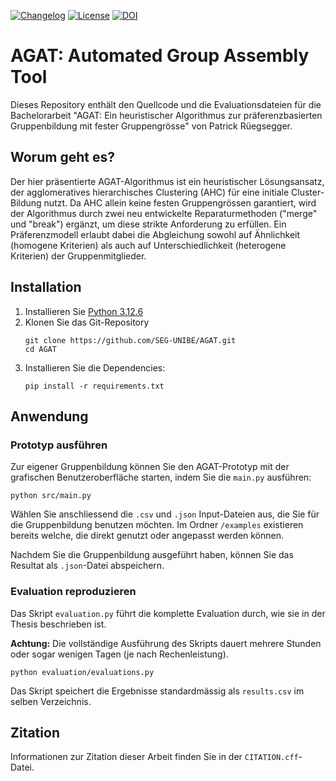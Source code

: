 [![Changelog](https://img.shields.io/github/v/release/SEG-UNIBE/AGAT?include_prereleases&label=changelog)](https://github.com/SEG-UNIBE/AGAT/releases)
[![License](https://img.shields.io/badge/License-AGPL_v3-blue.svg)](https://github.com/SEG-UNIBE/AGAT/blob/main/LICENSE)
[![DOI](https://zenodo.org/badge/1040001167.svg)](https://doi.org/10.5281/zenodo.16925342)



# AGAT: Automated Group Assembly Tool

Dieses Repository enthält den Quellcode und die Evaluationsdateien für die Bachelorarbeit "AGAT: Ein heuristischer Algorithmus zur präferenzbasierten Gruppenbildung mit fester Gruppengrösse" von Patrick Rüegsegger.

## Worum geht es?

Der hier präsentierte AGAT-Algorithmus ist ein heuristischer Lösungsansatz, der agglomeratives hierarchisches Clustering (AHC) für eine initiale Cluster-Bildung nutzt. Da AHC allein keine festen Gruppengrössen garantiert, wird der Algorithmus durch zwei neu entwickelte Reparaturmethoden ("merge" und "break") ergänzt, um diese strikte Anforderung zu erfüllen. Ein Präferenzmodell erlaubt dabei die Abgleichung sowohl auf Ähnlichkeit (homogene Kriterien) als auch auf Unterschiedlichkeit (heterogene Kriterien) der Gruppenmitglieder.


## Installation

1. Installieren Sie [Python 3.12.6](https://www.python.org/downloads/release/python-3126/)
 2. Klonen Sie das Git-Repository
	```
	git clone https://github.com/SEG-UNIBE/AGAT.git
	cd AGAT
	```
 3. Installieren Sie die Dependencies:
	```
	pip install -r requirements.txt
	```

## Anwendung

### Prototyp ausführen
Zur eigener Gruppenbildung können Sie den AGAT-Prototyp mit der grafischen Benutzeroberfläche starten, indem Sie die `main.py` ausführen:
```
python src/main.py
```
Wählen Sie anschliessend die `.csv` und `.json` Input-Dateien aus, die Sie für die Gruppenbildung benutzen möchten. Im Ordner `/examples` existieren bereits welche, die direkt genutzt oder angepasst werden können.

Nachdem Sie die Gruppenbildung ausgeführt haben, können Sie das Resultat als `.json`-Datei abspeichern.


### Evaluation reproduzieren

Das Skript `evaluation.py` führt die komplette Evaluation durch, wie sie in der Thesis beschrieben ist.

**Achtung:** Die vollständige Ausführung des Skripts dauert mehrere Stunden oder sogar wenigen Tagen (je nach Rechenleistung).
```
python evaluation/evaluations.py
```
Das Skript speichert die Ergebnisse standardmässig als `results.csv` im selben Verzeichnis.

## Zitation

Informationen zur Zitation dieser Arbeit finden Sie in der `CITATION.cff`-Datei.
